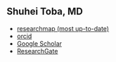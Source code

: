 ## Shuhei Toba, MD
  - [researchmap (most up-to-date)](https://researchmap.jp/tosh)
  - [orcid](https://orcid.org/0000-0002-2843-1086)
  - [Google Scholar](https://scholar.google.com/citations?user=iksJ6PwAAAAJ)
  - [ResearchGate](https://www.researchgate.net/profile/Shuhei-Toba-2)
